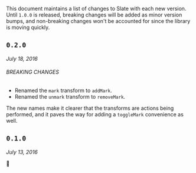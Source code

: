 
This document maintains a list of changes to Slate with each new version. Until `1.0.0` is released, breaking changes will be added as minor version bumps, and non-breaking changes won't be accounted for since the library is moving quickly.


## `0.2.0`
_July 18, 2016_

###### BREAKING CHANGES

- Renamed the `mark` transform to `addMark`.
- Renamed the `unmark` transform to `removeMark`. 

The new names make it clearer that the transforms are actions being performed, and it paves the way for adding a `toggleMark` convenience as well.


## `0.1.0`
_July 13, 2016_

:tada:

